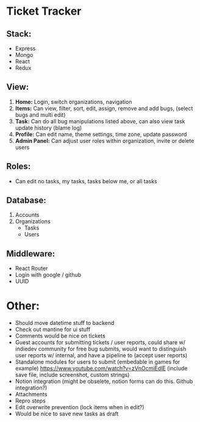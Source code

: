 # Ticket Tracker

## Stack:
- Express
- Mongo
- React
- Redux

## View:
1. **Home:** Login, switch organizations, navigation
2. **Items:** Can view, filter, sort, edit, assign, remove and add bugs, (select bugs and multi edit)
3. **Task:** Can do all bug manipulations listed above, can also view task update history (blame log)
4. **Profile:** Can edit name, theme settings, time zone, update password
5. **Admin Panel:** Can adjust user roles within organization, invite or delete users

## Roles:
- Can edit no tasks, my tasks, tasks below me, or all tasks

## Database:
1. Accounts
2. Organizations
   - Tasks
   - Users

## Middleware:
- React Router
- Login with google / github
- UUID

# Other:
- Should move datetime stuff to backend
- Check out mantine for ui stuff
- Comments would be nice on tickets
- Guest accounts for submitting tickets / user reports, could share w/ indiedev community for free bug submits, would want to distinguish user reports w/ internal, and have a pipeline to (accept user reports)
- Standalone modules for users to submit (embedable in games for example) https://www.youtube.com/watch?v=zVnOcmiEdIE (include save file, include screenshot, custom strings)
- Notion integration (might be obselete, notion forms can do this. Github integration?)
- Attachments
- Repro steps
- Edit overwrite prevention (lock items when in edit?)
- Would be nice to save new tasks as draft